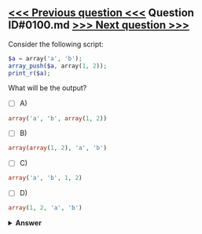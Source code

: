 [<<< Previous question <<<](0099.md)   Question ID#0100.md   [>>> Next question >>>](0101.md)
---

Consider the following script:
```php
$a = array('a', 'b'); 
array_push($a, array(1, 2)); 
print_r($a);
```
What will be the output?

- [ ] A)
```php
array('a', 'b', array(1, 2))
```

- [ ] B)
```php
array(array(1, 2), 'a', 'b')
```

- [ ] C)
```php
array('a', 'b', 1, 2)
```

- [ ] D)
```php
array(1, 2, 'a', 'b')
```


<details><summary><b>Answer</b></summary>
<p>
  Answer: <strong>A</strong>
</p>
</details>
